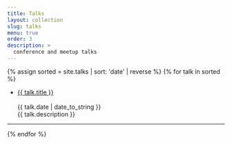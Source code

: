 ```yaml
---
title: Talks
layout: collection
slug: talks
menu: true
order: 3
description: >
  conference and meetup talks
---
```


<p>
  {% assign sorted = site.talks | sort: 'date' | reverse %}
  {% for talk in sorted %}
    <ul>
      <li>
        <span><a href="{{ talk.url | relative_url }}" class="h2 flip-title">
        {{ talk.title }}</a><br /><br /></span>
        <time class="heading faded fine minicap">
        {{ talk.date | date_to_string }}</time><br />  
        <span class="faded fine">{{ talk.description }}</span>
      </li>
    </ul>
    <hr>
  {% endfor %}
  </p>
